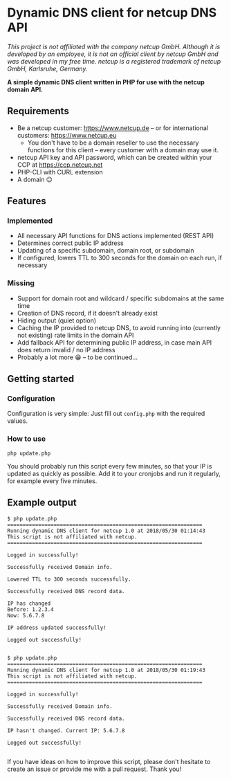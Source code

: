 # Dynamic DNS client for netcup DNS API
*This project is not affiliated with the company netcup GmbH. Although it is developed by an employee, it is not an official client by netcup GmbH and was developed in my free time.*
*netcup is a registered trademark of netcup GmbH, Karlsruhe, Germany.*

**A simple dynamic DNS client written in PHP for use with the netcup domain API.**

## Requirements
* Be a netcup customer: https://www.netcup.de – or for international customers: https://www.netcup.eu
  * You don't have to be a domain reseller to use the necessary functions for this client – every customer with a domain may use it.
* netcup API key and API password, which can be created within your CCP at https://ccp.netcup.net
* PHP-CLI with CURL extension
* A domain :wink:

## Features
### Implemented
* All necessary API functions for DNS actions implemented (REST API)
* Determines correct public IP address
* Updating of a specific subdomain, domain root, or subdomain
* If configured, lowers TTL to 300 seconds for the domain on each run, if necessary

### Missing
* Support for domain root and wildcard / specific subdomains at the same time
* Creation of DNS record, if it doesn't already exist
* Hiding output (quiet option)
* Caching the IP provided to netcup DNS, to avoid running into (currently not existing) rate limits in the domain API
* Add fallback API for determining public IP address, in case main API does return invalid / no IP address
* Probably a lot more :grin: – to be continued...

## Getting started
### Configuration
Configuration is very simple: Just fill out `config.php` with the required values.

### How to use
`php update.php`

You should probably run this script every few minutes, so that your IP is updated as quickly as possible. Add it to your cronjobs and run it regularly, for example every five minutes.

## Example output
```
$ php update.php
===============================================================
Running dynamic DNS client for netcup 1.0 at 2018/05/30 01:14:43
This script is not affiliated with netcup.
===============================================================

Logged in successfully!

Successfully received Domain info.

Lowered TTL to 300 seconds successfully.

Successfully received DNS record data.

IP has changed
Before: 1.2.3.4
Now: 5.6.7.8

IP address updated successfully!

Logged out successfully!


```
```
$ php update.php
===============================================================
Running dynamic DNS client for netcup 1.0 at 2018/05/30 01:19:43
This script is not affiliated with netcup.
===============================================================

Logged in successfully!

Successfully received Domain info.

Successfully received DNS record data.

IP hasn't changed. Current IP: 5.6.7.8

Logged out successfully!


```

If you have ideas on how to improve this script, please don't hesitate to create an issue or provide me with a pull request. Thank you!

